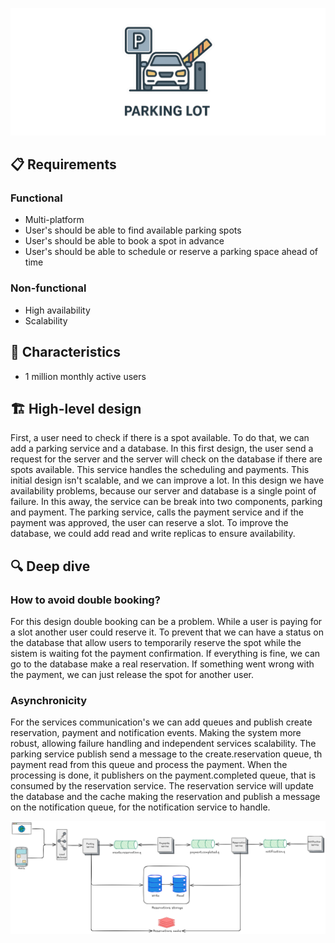 ![Parking lot](docs/assets/parking-lot.png)

## 📋 Requirements
### Functional
- Multi-platform
- User's should be able to find available parking spots
- User's should be able to book a spot in advance
- User's should be able to schedule or reserve a parking space ahead of time
### Non-functional
- High availability
- Scalability

## 🧬 Characteristics
- 1 million monthly active users

## 🏗️ High-level design
First, a user need to check if there is a spot available. 
To do that, we can add a parking service and a database.
In this first design, the user send a request for the server and the server will check on the database if there are spots available. 
This service handles the scheduling and payments. 
This initial design isn't scalable, and we can improve a lot.
In this design we have availability problems, because our server and database is a single point of failure. 
In this away, the service can be break into two components, parking and payment. 
The parking service, calls the payment service and if the payment was approved, the user can reserve a slot.
To improve the database, we could add read and write replicas to ensure availability.

## 🔍 Deep dive
### How to avoid double booking?
For this design double booking can be a problem. 
While a user is paying for a slot another user could reserve it. 
To prevent that we can have a status on the database that allow users to temporarily reserve the spot while the sistem is waiting fot the payment confirmation. 
If everything is fine, we can go to the database make a real reservation. 
If something went wrong with the payment, we can just release the spot for another user. 

### Asynchronicity
For the services communication's we can add queues and publish create reservation, payment and notification events.
Making the system more robust, allowing failure handling and independent services scalability.
The parking service publish send a message to the create.reservation queue, th payment read from this queue and process 
the payment. When the processing is done, it publishers on the payment.completed queue, that is consumed by the reservation service.
The reservation service will update the database and the cache making the reservation and publish a message on the notification queue, for the notification service to handle.

![Parking lot system](docs/assets/design.png)
